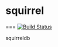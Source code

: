 # squirrel
===
[![Build Status](https://travis-ci.org/squirreldb/squirrel.svg?branch=master)](https://travis-ci.org/squirreldb/squirrel)

squirreldb
